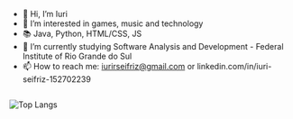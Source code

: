- 👋 Hi, I’m Iuri
- 👀 I’m interested in games, music and technology
- 📚 Java, Python, HTML/CSS, JS
- 🌱 I’m currently studying Software Analysis and Development - Federal Institute of Rio Grande do Sul
- 📫 How to reach me: iurirseifriz@gmail.com or linkedin.com/in/iuri-seifriz-152702239
<div style="display: flex; width: 100%; justify-content: space-between;">

![Top Langs](https://github-readme-stats.vercel.app/api/top-langs/?username=iuriseifriz&layout=compact)
